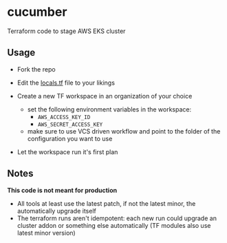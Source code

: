 # cucumber

Terraform code to stage AWS EKS cluster

## Usage

- Fork the repo
- Edit the [locals.tf](./locals.tf) file to your likings
- Create a new TF workspace in an organization of your choice
  - set the following environment variables in the workspace:
    - `AWS_ACCESS_KEY_ID`
    - `AWS_SECRET_ACCESS_KEY`
  - make sure to use VCS driven workflow and point to the folder of the configuration you want to use

- Let the workspace run it's first plan

## Notes

**This code is not meant for production**

- All tools at least use the latest patch, if not the latest minor, the automatically upgrade itself
- The terraform runs aren't idempotent: each new run could upgrade an cluster addon or something else automatically (TF modules also use latest minor version)
